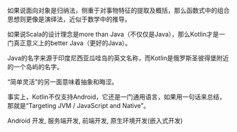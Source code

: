 如果说面向对象是归纳法，侧重于对事物特征的提取及概括，那么函数式中的组合思想则更像是演绎法，近似于数学中的推导。

如果说Scala的设计理念是more than Java（不仅仅是Java），那么Kotlin才是一门真正意义上的better Java（更好的Java）。

Java的名字来源于印度尼西亚瓜哇岛的英文名称，而Kotlin是俄罗斯圣彼得堡附近的一个岛屿的名字。

“简单灵活”的另一面意味着抽象和晦涩。

事实上，Kotlin不仅支持Android，它还是一门通用语言，如果用一句话来总结，那就是“Targeting JVM / JavaScript and Native”。

Android 开发, 服务端开发, 前端开发, 原生环境开发(嵌入式开发)